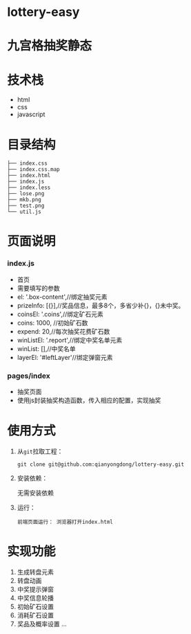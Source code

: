 # lottery-easy

# 九宫格抽奖静态
# 技术栈
- html
- css
- javascript

# 目录结构
```shell
├── index.css
├── index.css.map
├── index.html
├── index.js
├── index.less
├── lose.png
├── mkb.png
├── test.png
└── util.js
```

# 页面说明
### index.js
   - 首页
   - 需要填写的参数
   - el: '.box-content',//绑定抽奖元素
   - prizeInfo: [{}],//奖品信息，最多8个，多省少补{}，{}未中奖。
   - coinsEl: '.coins',//绑定矿石元素
   - coins: 1000, //初始矿石数
   - expend: 20,//每次抽奖花费矿石数
   - winListEl: '.report',//绑定中奖名单元素
   - winList: [],//中奖名单
   - layerEl: '#leftLayer'//绑定弹窗元素
### pages/index
   - 抽奖页面
   - 使用js封装抽奖构造函数，传入相应的配置，实现抽奖
# 使用方式
1. 从`git`拉取工程：

   ```shell
   git clone git@github.com:qianyongdong/lottery-easy.git
   ```

2. 安装依赖：

   无需安装依赖

3. 运行：

   ```shell
   前端页面运行： 浏览器打开index.html  
   ```
# 实现功能

1. 生成转盘元素
2. 转盘动画
3. 中奖提示弹窗
4. 中奖信息轮播
5. 初始矿石设置
6. 消耗矿石设置
7. 奖品及概率设置
  ...
